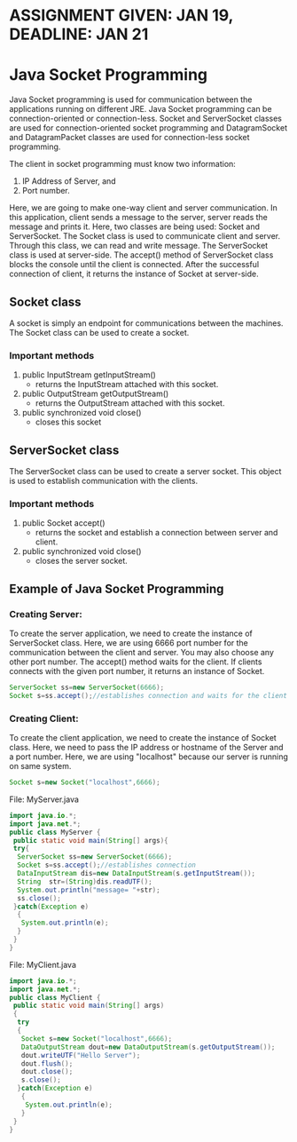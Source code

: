 # ASSIGNMENT GIVEN: JAN 19, DEADLINE: JAN 21

# Java Socket Programming
Java Socket programming is used for communication between the applications running on different JRE. Java Socket programming can be connection-oriented or connection-less.
Socket and ServerSocket classes are used for connection-oriented socket programming and DatagramSocket and DatagramPacket classes are used for connection-less socket programming.

The client in socket programming must know two information:
1. IP Address of Server, and
2. Port number.

Here, we are going to make one-way client and server communication. In this application, client sends a message to the server, server reads the message and prints it. Here, two classes are being used: Socket and ServerSocket. The Socket class is used to communicate client and server. Through this class, we can read and write message. The ServerSocket class is used at server-side. The accept() method of ServerSocket class blocks the console until the client is connected. After the successful connection of client, it returns the instance of Socket at server-side.

## Socket class
A socket is simply an endpoint for communications between the machines. The Socket class can be used to create a socket.

### Important methods
1. public InputStream getInputStream()
   * returns the InputStream attached with this socket.
2. public OutputStream getOutputStream()	
   * returns the OutputStream attached with this socket.
3. public synchronized void close()	
   * closes this socket
  
## ServerSocket class
The ServerSocket class can be used to create a server socket. This object is used to establish communication with the clients.

### Important methods
1. public Socket accept()	
   * returns the socket and establish a connection between server and client.
3. public synchronized void close()	
   * closes the server socket.

## Example of Java Socket Programming
### Creating Server:
To create the server application, we need to create the instance of ServerSocket class. Here, we are using 6666 port number for the communication between the client and server. You may also choose any other port number. The accept() method waits for the client. If clients connects with the given port number, it returns an instance of Socket.
```java
ServerSocket ss=new ServerSocket(6666);  
Socket s=ss.accept();//establishes connection and waits for the client   
```

### Creating Client:
To create the client application, we need to create the instance of Socket class. Here, we need to pass the IP address or hostname of the Server and a port number. Here, we are using "localhost" because our server is running on same system.
```java
Socket s=new Socket("localhost",6666);  
````
File: MyServer.java
```java
import java.io.*;  
import java.net.*;  
public class MyServer {  
 public static void main(String[] args){  
 try{  
  ServerSocket ss=new ServerSocket(6666);  
  Socket s=ss.accept();//establishes connection   
  DataInputStream dis=new DataInputStream(s.getInputStream());  
  String  str=(String)dis.readUTF();  
  System.out.println("message= "+str);  
  ss.close();  
 }catch(Exception e)
  {
   System.out.println(e);
  }  
 }  
}
```

File: MyClient.java
```java
import java.io.*;  
import java.net.*;  
public class MyClient {  
 public static void main(String[] args) 
 {  
  try
  {      
   Socket s=new Socket("localhost",6666);  
   DataOutputStream dout=new DataOutputStream(s.getOutputStream());  
   dout.writeUTF("Hello Server");  
   dout.flush();  
   dout.close();  
   s.close();  
  }catch(Exception e)
   {
    System.out.println(e);
   }  
 }  
}
```
